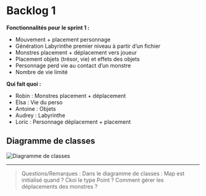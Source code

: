 # Backlog 1

**Fonctionnalités pour le sprint 1 :**

- Mouvement + placement personnage
- Génération Labyrinthe premier niveau à partir d’un fichier
- Monstres placement + déplacement vers joueur
- Placement objets (trésor, vie) et effets des objets
- Personnage perd vie au contact d’un monstre
- Nombre de vie limité

**Qui fait quoi :**

- Robin : Monstres placement + déplacement
- Elsa : Vie du perso
- Antoine : Objets
- Audrey : Labyrinthe
- Loric : Personnage déplacement + placement

## Diagramme de classes

![Diagramme de classes](images/ClassDiagramSprint1.png)

---

> Questions/Remarques : Dans le diagramme de classes : Map est initialisé quand ? Ckoi le type Point ? Comment gérer les déplacements des monstres ?
